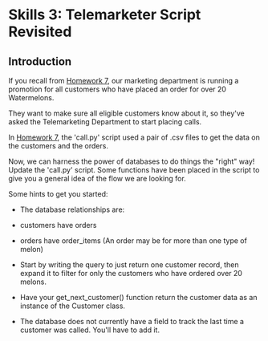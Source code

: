 Skills 3: Telemarketer Script Revisited
=======

Introduction
--------
If you recall from [Homework 7](https://github.com/hackbrightacademy/Homework/tree/master/Homework07), our marketing department is running a promotion for
all customers who have placed an order for over 20 Watermelons.

They want to make sure all eligible customers know about it, so
they've asked the Telemarketing Department to start placing calls.

In [Homework 7](https://github.com/hackbrightacademy/Homework/tree/master/Homework07), the 'call.py' script used a pair of .csv files to get the data on the customers and the orders.

Now, we can harness the power of databases to do things the "right" way!  Update the 'call.py' script.  Some functions have been placed in the script to give you a general idea of the flow we are looking for.

Some hints to get you started:

* The database relationships are:
 * customers have orders
 * orders have order_items (An order may be for more than one type of melon)

* Start by writing the query to just return one customer record, then expand it to filter for only the customers who have ordered over 20 melons.

* Have your get_next_customer() function return the customer data as an instance of the Customer class.

* The database does not currently have a field to track the last time a customer was called.  You'll have to add it.
